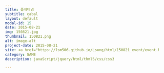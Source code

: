 ```yaml
---
title: 플레티넘
subtitle: cabal
layout: default
modal-id: 15
date: 2015-08-21
img: 150821.jpg
thumbnail: 150821.png
alt: image-alt
project-date: 2015-08-21
site: <a href="https://lsm506.github.io/Lsung/html/150821_event/event.html" target="_blank">Go</a>
category: GAME
description: javaScript/jquery/html/thml5/css/css3

---
```

